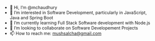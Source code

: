 - 👋 Hi, I’m @mchaudhury
- 👀 I’m interested in Software Development, particularly in JavaScript, Java and Spring Boot
- 🌱 I’m currently learning Full Stack Software development with Node.js
- 💞️ I’m looking to collaborate on Software Developement Projects
- 📫 How to reach me: mushsalcha@gmail.com

<!---
mchaudhury/mchaudhury is a ✨ special ✨ repository because its `README.md` (this file) appears on your GitHub profile.
You can click the Preview link to take a look at your changes.
--->
